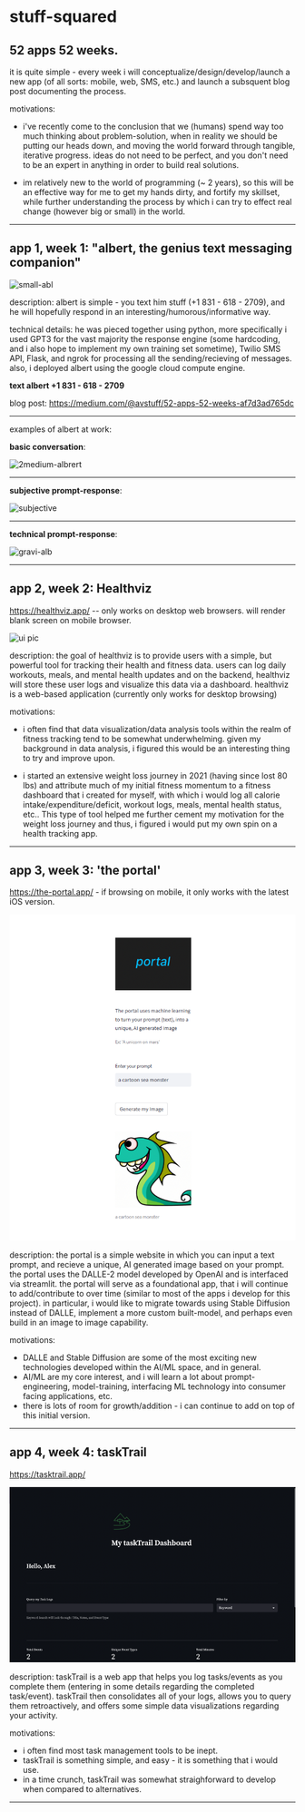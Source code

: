 # stuff-squared
## 52 apps 52 weeks. 

it is quite simple - every week i will conceptualize/design/develop/launch a new app (of all sorts: mobile, web, SMS, etc.) and launch a subsquent blog post documenting the process. 

motivations: 

- i've recently come to the conclusion that we (humans) spend way too much thinking about problem-solution, when in reality we should be putting our heads down, and moving the world forward through tangible, iterative progress. ideas do not need to be perfect, and you don't need to be an expert in anything in order to build real solutions. 

- im relatively new to the world of programming (~ 2 years), so this will be an effective way for me to get my hands dirty, and fortify my skillset, while further understanding the process by which i can try to effect real change (however big or small) in the world.  


-------------------------------------------------------------------------------------------------------------------

## app 1, week 1: "albert, the genius text messaging companion"


![small-abl](https://user-images.githubusercontent.com/63463942/203387083-5c431f22-317c-4537-b1d8-5cc6a5430705.png)


description: albert is simple - you text him stuff (+1 831 - 618 - 2709), and he will hopefully respond in an interesting/humorous/informative way. 

technical details: he was pieced together using python, more specifically i used GPT3 for the vast majority the response engine (some hardcoding, and i also hope to implement my own training set sometime), Twilio SMS API, Flask, and ngrok for processing all the sending/recieving of messages. also, i deployed albert using the google cloud compute engine. 

**text albert +1 831 - 618 - 2709**


blog post: https://medium.com/@avstuff/52-apps-52-weeks-af7d3ad765dc


-------------------------------------------------------------------------------------------------------------------


examples of albert at work: 

**basic conversation**: 



![2medium-albrert](https://user-images.githubusercontent.com/63463942/203387830-a0a59769-520d-447d-ba3a-ca8d3dfdadc1.png)





-------------------------------------------------------------------------------------------------------------------

**subjective prompt-response**: 



![subjective](https://user-images.githubusercontent.com/63463942/203389947-e318e001-12e7-48bc-8735-50ee6fd43f8d.png)






-------------------------------------------------------------------------------------------------------------------

**technical prompt-response**: 



![gravi-alb](https://user-images.githubusercontent.com/63463942/203387993-fb771307-fd46-443f-b00d-c5566f532bc0.png)







-------------------------------------------------------------------------------------------------------------------


## app 2, week 2: Healthviz 


https://healthviz.app/ -- only works on desktop web browsers. will render blank screen on mobile browser. 


![ui pic](https://user-images.githubusercontent.com/63463942/203390358-ae5fc67f-6df2-44f4-b9d5-4b1b58fef8a4.png)



description: the goal of healthviz is to provide users with a simple, but powerful tool for tracking their health and fitness data. users can log daily workouts, meals, and mental health updates and on the backend, healthviz will store these user logs and visualize this data via a dashboard. healthviz is a web-based application (currently only works for desktop browsing)

motivations: 

- i often find that data visualization/data analysis tools within the realm of fitness tracking tend to be somewhat underwhelming. given my background in data analysis, i figured this would be an interesting thing to try and improve upon. 

- i started an extensive weight loss journey in 2021 (having since lost 80 lbs) and attribute much of my initial fitness momentum to a fitness dashboard that i created for myself, with which i would log all calorie intake/expenditure/deficit, workout logs, meals, mental health status, etc.. This type of tool helped me further cement my motivation for the weight loss journey and thus, i figured i would put my own spin on a health tracking app. 



-------------------------------------------------------------------------------------------------------------------


## app 3, week 3: 'the portal'

https://the-portal.app/   - if browsing on mobile, it only works with the latest iOS version. 


![portal](https://raw.githubusercontent.com/avwtr/stuff-squared/main/portal/portalimg.png)

description: the portal is a simple website in which you can input a text prompt, and recieve a unique, AI generated image based on your prompt. the portal uses the DALLE-2 model developed by OpenAI and is interfaced via streamlit. the portal will serve as a foundational app, that i will continue to add/contribute to over time (similar to most of the apps i develop for this project). in particular, i would like to migrate towards using Stable Diffusion instead of DALLE, implement a more custom built-model, and perhaps even build in an image to image capability. 

motivations: 
- DALLE and Stable Diffusion are some of the most exciting new technologies developed within the AI/ML space, and in general. 
- AI/ML are my core interest, and i will learn a lot about prompt-engineering, model-training, interfacing ML technology into consumer facing applications, etc.
- there is lots of room for growth/addition - i can continue to add on top of this initial version. 


-------------------------------------------------------------------------------------------------------------------

## app 4, week 4: taskTrail

https://tasktrail.app/


![taskTrail](https://github.com/avwtr/stuff-squared/blob/main/taskTrail/smaller.png?raw=true)


description: taskTrail is a web app that helps you log tasks/events as you complete them (entering in some details regarding the completed task/event). taskTrail then consolidates all of your logs, allows you to query them retroactively, and offers some simple data visualizations regarding your activity. 

motivations: 
- i often find most task management tools to be inept. 
- taskTrail is something simple, and easy - it is something that i would use. 
- in a time crunch, taskTrail was somewhat straighforward to develop when compared to alternatives. 

-------------------------------------------------------------------------------------------------------------------


